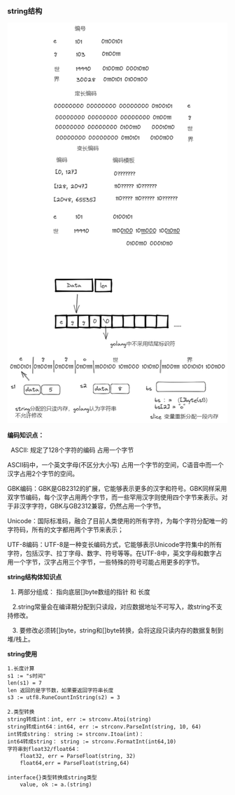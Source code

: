 ### string结构

![](images/string.png)



**编码知识点：**

  ASCII: 规定了128个字符的编码 占用一个字节

  ASCII码中，一个英文字母(不区分大小写) 占用一个字节的空间，C语音中而一个汉字占用2个字节的空间。

GBK编码：GBK是GB2312的扩展，它能够表示更多的汉字和符号。GBK同样采用双字节编码，每个汉字占用两个字节，而一些罕用汉字则使用四个字节来表示。对于非汉字字符，GBK与GB2312兼容，仍然占用一个字节。

Unicode：国际标准码，融合了目前人类使用的所有字符，为每个字符分配唯一的字符码，所有的文字都用两个字节来表示；

UTF-8编码：UTF-8是一种变长编码方式，它能够表示Unicode字符集中的所有字符，包括汉字、拉丁字母、数字、符号等等。在UTF-8中，英文字母和数字占用一个字节，汉字占用三个字节，一些特殊的符号可能占用更多的字节。

**string结构体知识点**

1. 两部分组成： 指向底层[]byte数组的指针 和 长度

   2.string常量会在编译期分配到只读段，对应数据地址不可写入，故string不支持修改。

   3. 要修改必须转[]byte，string和[]byte转换，会将这段只读内存的数据复制到堆/栈上。

**string使用**

```
1.长度计算
s1 := "s时间"
len(s1) = 7
len 返回的是字节数，如果要返回字符串长度
s3 := utf8.RuneCountInString(s2) = 3

2.类型转换
string转成int：int, err := strconv.Atoi(string)
string转成int64：int64, err := strconv.ParseInt(string, 10, 64)
int转成string： string := strconv.Itoa(int)：
int64转成string： string := strconv.FormatInt(int64,10)
字符串到float32/float64： 
    float32, err = ParseFloat(string, 32)     
    float64,err = ParseFloat(string,64)

interface{}类型转换成string类型
    value, ok := a.(string)
```
